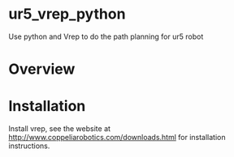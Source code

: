 # ur5_vrep_python
Use python and Vrep to do the path planning for ur5 robot

# Overview

# Installation
Install vrep, see the website at http://www.coppeliarobotics.com/downloads.html for installation instructions.

